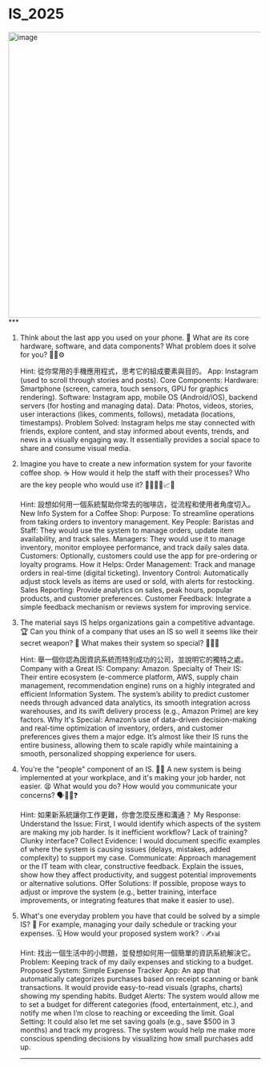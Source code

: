 # IS_2025
<img width="1000" height="571" alt="image" src="https://github.com/user-attachments/assets/1e4b3af5-a383-4f16-8baf-2cd075448225" />
***

1. Think about the last app you used on your phone. 📱 What are its core hardware, software, and data components? What problem does it solve for you? 🤔💡⚙️
    
    Hint: 從你常用的手機應用程式，思考它的組成要素與目的。
         App: Instagram (used to scroll through stories and posts).
         Core Components:
         Hardware: Smartphone (screen, camera, touch sensors, GPU for graphics rendering).
         Software: Instagram app, mobile OS (Android/iOS), backend servers (for hosting and managing data).
         Data: Photos, videos, stories, user interactions (likes, comments, follows), metadata (locations, timestamps).
         Problem Solved: Instagram helps me stay connected with friends, explore content, and stay informed about events, trends, and news in a visually engaging way. It essentially provides a social space to share and consume visual media.
    
2. Imagine you have to create a new information system for your favorite coffee shop. ☕️ How would it help the staff with their processes? Who are the key people who would use it? 👨‍🍳👩‍💻📈🤝
    
    Hint: 設想如何用一個系統幫助你常去的咖啡店，從流程和使用者角度切入。
         New Info System for a Coffee Shop:
         Purpose: To streamline operations from taking orders to inventory management.
         Key People:
         Baristas and Staff: They would use the system to manage orders, update item availability, and track sales.
         Managers: They would use it to manage inventory, monitor employee performance, and track daily sales data.
         Customers: Optionally, customers could use the app for pre-ordering or loyalty programs.
         How it Helps:
         Order Management: Track and manage orders in real-time (digital ticketing).
         Inventory Control: Automatically adjust stock levels as items are used or sold, with alerts for restocking.
         Sales Reporting: Provide analytics on sales, peak hours, popular products, and customer preferences.
         Customer Feedback: Integrate a simple feedback mechanism or reviews system for improving service.

3. The material says IS helps organizations gain a competitive advantage. 🏆 Can you think of a company that uses an IS so well it seems like their secret weapon? 🤫 What makes their system so special? 🚀✨🌟
    
    Hint: 舉一個你認為因資訊系統而特別成功的公司，並說明它的獨特之處。
         Company with a Great IS:
         Company: Amazon.
         Specialty of Their IS: Their entire ecosystem (e-commerce platform, AWS, supply chain management, recommendation engine) runs on a highly integrated and efficient Information System. The system’s ability to predict customer needs through advanced data analytics, its smooth integration across warehouses, and its swift delivery process (e.g., Amazon Prime) are key factors.
         Why It's Special: Amazon’s use of data-driven decision-making and real-time optimization of inventory, orders, and customer preferences gives them a major edge. It’s almost like their IS runs the entire business, allowing them to scale rapidly while maintaining a smooth, personalized shopping experience for users.
   
4. You're the "people" component of an IS. 🙋‍♂️ A new system is being implemented at your workplace, and it's making your job harder, not easier. 😫 What would you do? How would you communicate your concerns? 🗣️📝💬❓
    
    Hint: 如果新系統讓你工作更難，你會怎麼反應和溝通？
         My Response:
         Understand the Issue: First, I would identify which aspects of the system are making my job harder. Is it inefficient workflow? Lack of training? Clunky interface?
         Collect Evidence: I would document specific examples of where the system is causing issues (delays, mistakes, added complexity) to support my case.
         Communicate: Approach management or the IT team with clear, constructive feedback. Explain the issues, show how they affect productivity, and suggest potential improvements or alternative solutions.
         Offer Solutions: If possible, propose ways to adjust or improve the system (e.g., better training, interface improvements, or integrating features that make it easier to use).

5. What's one everyday problem you have that could be solved by a simple IS? 🤔 For example, managing your daily schedule or tracking your expenses. 🗓️ How would your proposed system work? 💡✍️📊
    
    Hint: 找出一個生活中的小問題，並發想如何用一個簡單的資訊系統解決它。
        Problem: Keeping track of my daily expenses and sticking to a budget.
        Proposed System:
        Simple Expense Tracker App: An app that automatically categorizes purchases based on receipt scanning or bank transactions. It would provide easy-to-read visuals (graphs, charts) showing my spending habits.
        Budget Alerts: The system would allow me to set a budget for different categories (food, entertainment, etc.), and notify me when I’m close to reaching or exceeding the limit.
        Goal Setting: It could also let me set saving goals (e.g., save $500 in 3 months) and track my progress. The system would help me make more conscious spending decisions by visualizing how small purchases add up.
   ***













































